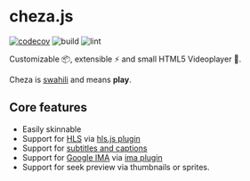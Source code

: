 # cheza.js

[![codecov](https://codecov.io/github/mistweaverco/cheza.js/branch/main/graph/badge.svg?token=FIU6JNUCK4)](https://codecov.io/github/mistweaverco/cheza.js)
![build](https://github.com/mistweaverco/cheza.js/actions/workflows/build.yml/badge.svg)
![lint](https://github.com/mistweaverco/cheza.js/actions/workflows/lint.yml/badge.svg)


Customizable 📦, extensible ⚡ and small HTML5 Videoplayer 📼.

Cheza is [swahili](https://en.wikipedia.org/wiki/Swahili_language) and means **play**.

## Core features

 - Easily skinnable
 - Support for [HLS](https://en.wikipedia.org/wiki/HTTP_Live_Streaming) via [hls.js plugin](packages/hls.js-plugin)
 - Support for [subtitles and captions](https://developer.mozilla.org/en-US/docs/Web/Guide/Audio_and_video_delivery/Adding_captions_and_subtitles_to_HTML5_video)
 - Support for [Google IMA](https://developers.google.com/interactive-media-ads) via [ima plugin](packages/ima-plugin)
 - Support for seek preview via thumbnails or sprites.

